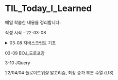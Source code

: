 # TIL_Today_I_Learned
매일 학습한 내용을 정리합니다.

작성 시작 - 22-03-08

<details>
    <summary>03-08 자바스크립트 기초</summary>
    <pre>호이스팅 개념
함수 선언문, 표현식, 생성자 함수의 차이
함수 매개변수의 전달인자
for in, of 차이
객체 생성, 값 변경, 추가, 제거
querySelector(), DOM, BOM 기초</pre>
</details>

03-09 BOJ_도로포장

3-10 JQuery

22/04/04 플로이드워샬 알고리즘, 최장 증가 부분 수열 (LIS)

